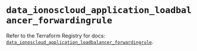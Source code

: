 # `data_ionoscloud_application_loadbalancer_forwardingrule`

Refer to the Terraform Registry for docs: [`data_ionoscloud_application_loadbalancer_forwardingrule`](https://registry.terraform.io/providers/ionos-cloud/ionoscloud/6.5.8/docs/data-sources/application_loadbalancer_forwardingrule).
